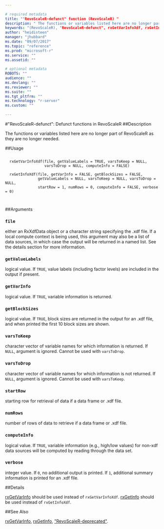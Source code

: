 ```yaml
--- 
 
# required metadata 
title: ""RevoScaleR-defunct" function (RevoScaleR) " 
description: " The functions or variables listed here are no longer part of RevoScaleR as they are no longer needed.  " 
keywords: "(RevoScaleR), "RevoScaleR-defunct", rxGetVarInfoXdf, rxGetInfoXdf" 
author: "heidisteen" 
manager: "jhubbard" 
ms.date: "09/07/2017" 
ms.topic: "reference" 
ms.prod: "microsoft-r" 
ms.service: "" 
ms.assetid: "" 
 
# optional metadata 
ROBOTS: "" 
audience: "" 
ms.devlang: "" 
ms.reviewer: "" 
ms.suite: "" 
ms.tgt_pltfrm: "" 
ms.technology: "r-server" 
ms.custom: "" 
 
--- 
```

 
 
 
 
 #"RevoScaleR-defunct": Defunct functions in RevoScaleR 
 ##Description
 
The functions or variables listed here are no longer part of RevoScaleR as they are no longer needed. 
 
 
 ##Usage

```   
                  
  rxGetVarInfoXdf(file, getValueLabels = TRUE, varsToKeep = NULL,
                  varsToDrop = NULL, computeInfo = FALSE) 
                  
  rxGetInfoXdf(file, getVarInfo = FALSE, getBlockSizes = FALSE,
               getValueLabels = NULL, varsToKeep = NULL, varsToDrop = NULL,
               startRow = 1, numRows = 0, computeInfo = FALSE, verbose = 0)                 
                  
 
```
 
 ##Arguments

   
    
 ### `file`
 either an RxXdfData object or a character string specifying the .xdf file. If a local compute context is being used, this argument may also be a list of data sources,  in which case the output will be returned in a named list. See the details section for more information. 
  
  
    
 ### `getValueLabels`
 logical value. If `TRUE`, value labels (including factor  levels) are included in the output if present. 
  
  
    
 ### `getVarInfo`
 logical value. If `TRUE`, variable information is returned. 
  
  
    
 ### `getBlockSizes`
 logical value. If `TRUE`, block sizes are returned in the output for an .xdf file, and when printed the first 10 block sizes are shown. 
  
  
    
 ### `varsToKeep`
 character vector of variable names for which information is returned. If `NULL`, argument is ignored. Cannot be used with `varsToDrop`. 
  
  
    
 ### `varsToDrop`
 character vector of variable names for which information is not returned. If `NULL`, argument is ignored. Cannot be used with `varsToKeep`. 
  
  
    
 ### `startRow`
 starting row for retrieval of data if a data frame or .xdf file. 
  
  
    
 ### `numRows`
 number of rows of data to retrieve if a data frame or .xdf file. 
  
  
    
 ### `computeInfo`
 logical value. If `TRUE`,  variable information  (e.g., high/low values) for non-xdf data sources will be computed  by reading through the data set. 
  
  
    
 ### `verbose`
 integer value. If `0`, no additional output is printed.  If `1`, additional summary information is printed for an .xdf file. 
  
 
 
 ##Details
 
[rxGetVarInfo](rxGetVarInfoXdf.md) should be used instead of `rxGetVarInfoXdf`.
[rxGetInfo](rxGetInfoXdf.md) should be used instead of `rxGetInfoXdf`.
 
 

 
 
 
 ##See Also
 
[rxGetVarInfo](rxGetVarInfoXdf.md),
[rxGetInfo](rxGetInfoXdf.md),
["RevoScaleR-deprecated"](RevoScaleR-deprecated.md).
   
